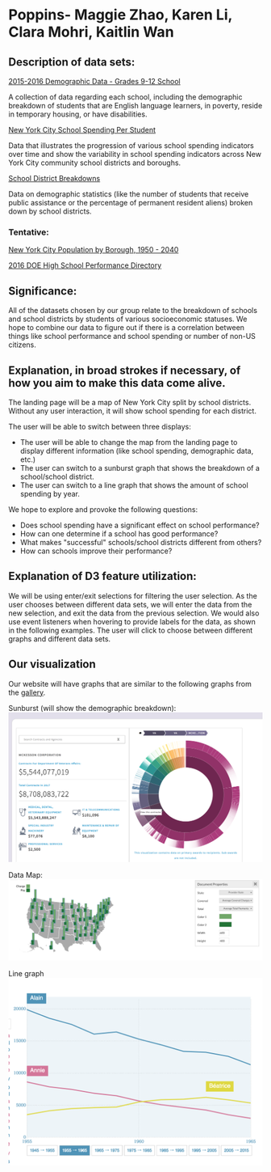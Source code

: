 # Poppins- Maggie Zhao, Karen Li, Clara Mohri, Kaitlin Wan

## Description of data sets:
[2015-2016 Demographic Data - Grades 9-12 School](https://catalog.data.gov/dataset/2015-2016-demographic-data-grades-9-12-school)

A collection of data regarding each school, including the demographic breakdown of students that are English language learners, in poverty, reside in temporary housing, or have disabilities. 

[New York City School Spending Per Student](https://www.newyorkfed.org/data-and-statistics/data-visualization/nyc-school-spending#interactive/table)

Data that illustrates the progression of various school spending indicators over time and show the variability in school spending indicators across New York City community school districts and boroughs.

[School District Breakdowns](https://data.cityofnewyork.us/Education/School-District-Breakdowns/g3vh-kbnw)

Data on demographic statistics (like the number of students that receive public assistance or the percentage of permanent resident aliens) broken down by school districts.

### Tentative:
[New York City Population by Borough, 1950 - 2040](https://data.cityofnewyork.us/City-Government/New-York-City-Population-by-Borough-1950-2040/xywu-7bv9)

[2016 DOE High School Performance Directory](https://data.cityofnewyork.us/Education/2016-DOE-High-School-Performance-Directory/qvir-knu3)

## Significance:
All of the datasets chosen by our group relate to the breakdown of schools and school districts by students of various socioeconomic statuses. We hope to combine our data to figure out if there is a correlation between things like school performance and school spending or number of non-US citizens.

## Explanation, in broad strokes if necessary, of how you aim to make this data come alive.
The landing page will be a map of New York City split by school districts. Without any user interaction, it will show school spending for each district.

The user will be able to switch between three displays:
- The user will be able to change the map from the landing page to display different information (like school spending, demographic data, etc.)
- The user can switch to a sunburst graph that shows the breakdown of a school/school district.
- The user can switch to a line graph that shows the amount of school spending by year.

We hope to explore and provoke the following questions:
- Does school spending have a significant effect on school performance?
- How can one determine if a school has good performance?
- What makes "successful" schools/school districts different from others?
- How can schools improve their performance?

## Explanation of D3 feature utilization:
We will be using enter/exit selections for filtering the user selection. As the user chooses between different data sets, we will enter the data from the new selection, and exit the data from the previous selection. We would also use event listeners when hovering to provide labels for the data, as shown in the following examples. The user will click to choose between different graphs and different data sets.

## Our visualization
Our website will have graphs that are similar to the following graphs from the [gallery](https://github.com/d3/d3/wiki/Gallery).

Sunburst (will show the demographic breakdown):
![alt text](/doc/breakdown.png "sunburst")

Data Map:
![alt text](/doc/map.png "map")

Line graph
![alt text](/doc/time.png "time")
